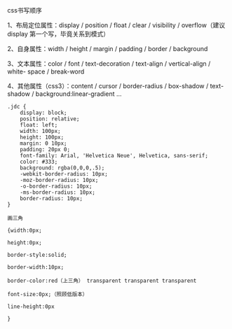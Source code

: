 css书写顺序

1、布局定位属性：display / position / float / clear / visibility / overflow（建议 display 第一个写，毕竟关系到模式）

2、自身属性：width / height / margin / padding / border / background

3、文本属性：color / font / text-decoration / text-align / vertical-align / white- space / break-word

4、其他属性（css3）：content / cursor / border-radius / box-shadow / text-shadow / background:linear-gradient …

```
.jdc {
    display: block;
    position: relative;
    float: left;
    width: 100px;
    height: 100px;
    margin: 0 10px;
    padding: 20px 0;
    font-family: Arial, 'Helvetica Neue', Helvetica, sans-serif;
    color: #333;
    background: rgba(0,0,0,.5);
    -webkit-border-radius: 10px;
    -moz-border-radius: 10px;
    -o-border-radius: 10px;
    -ms-border-radius: 10px;
    border-radius: 10px;
}
```



```
画三角

{width:0px;

height:0px;

border-style:solid;

border-width:10px;

border-color:red（上三角） transparent transparent transparent

font-size:0px;（照顾低版本）

line-height:0px

}


```

